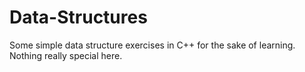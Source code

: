 Data-Structures
===============

Some simple data structure exercises in C++ for the sake of learning.  Nothing really special here.